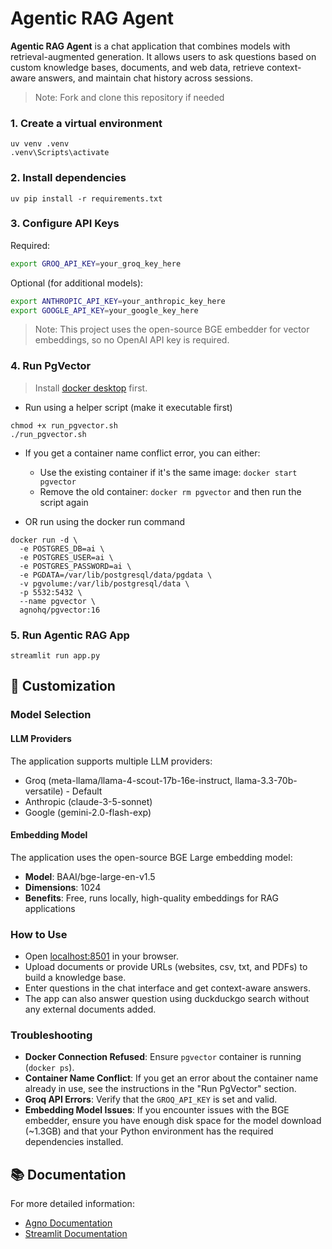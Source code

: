 # Agentic RAG Agent

**Agentic RAG Agent** is a chat application that combines models with retrieval-augmented generation.
It allows users to ask questions based on custom knowledge bases, documents, and web data, retrieve context-aware answers, and maintain chat history across sessions.

> Note: Fork and clone this repository if needed

### 1. Create a virtual environment

```shell
uv venv .venv
.venv\Scripts\activate
```

### 2. Install dependencies

```shell
uv pip install -r requirements.txt
```

### 3. Configure API Keys

Required:
```bash
export GROQ_API_KEY=your_groq_key_here
```

Optional (for additional models):
```bash
export ANTHROPIC_API_KEY=your_anthropic_key_here
export GOOGLE_API_KEY=your_google_key_here
```

> Note: This project uses the open-source BGE embedder for vector embeddings, so no OpenAI API key is required.

### 4. Run PgVector

> Install [docker desktop](https://docs.docker.com/desktop/install/mac-install/) first.

- Run using a helper script (make it executable first)

```shell
chmod +x run_pgvector.sh
./run_pgvector.sh
```

- If you get a container name conflict error, you can either:
  - Use the existing container if it's the same image: `docker start pgvector`
  - Remove the old container: `docker rm pgvector` and then run the script again

- OR run using the docker run command

```shell
docker run -d \
  -e POSTGRES_DB=ai \
  -e POSTGRES_USER=ai \
  -e POSTGRES_PASSWORD=ai \
  -e PGDATA=/var/lib/postgresql/data/pgdata \
  -v pgvolume:/var/lib/postgresql/data \
  -p 5532:5432 \
  --name pgvector \
  agnohq/pgvector:16
```

### 5. Run Agentic RAG App

```shell
streamlit run app.py
```

## 🔧 Customization

### Model Selection

#### LLM Providers
The application supports multiple LLM providers:
- Groq (meta-llama/llama-4-scout-17b-16e-instruct, llama-3.3-70b-versatile) - Default
- Anthropic (claude-3-5-sonnet)
- Google (gemini-2.0-flash-exp)

#### Embedding Model
The application uses the open-source BGE Large embedding model:
- **Model**: BAAI/bge-large-en-v1.5
- **Dimensions**: 1024
- **Benefits**: Free, runs locally, high-quality embeddings for RAG applications

### How to Use
- Open [localhost:8501](http://localhost:8501) in your browser.
- Upload documents or provide URLs (websites, csv, txt, and PDFs) to build a knowledge base.
- Enter questions in the chat interface and get context-aware answers.
- The app can also answer question using duckduckgo search without any external documents added.

### Troubleshooting
- **Docker Connection Refused**: Ensure `pgvector` container is running (`docker ps`).
- **Container Name Conflict**: If you get an error about the container name already in use, see the instructions in the "Run PgVector" section.
- **Groq API Errors**: Verify that the `GROQ_API_KEY` is set and valid.
- **Embedding Model Issues**: If you encounter issues with the BGE embedder, ensure you have enough disk space for the model download (~1.3GB) and that your Python environment has the required dependencies installed.

## 📚 Documentation

For more detailed information:
- [Agno Documentation](https://docs.agno.com)
- [Streamlit Documentation](https://docs.streamlit.io)



